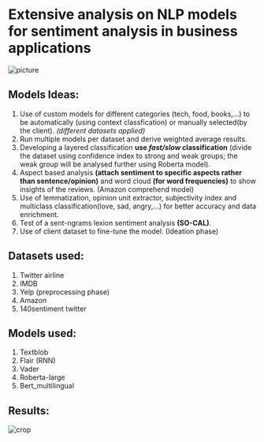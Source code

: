 # Extensive analysis on NLP models for sentiment analysis in business applications
![picture](https://media.springernature.com/original/springer-static/image/chp%3A10.1007%2F978-981-15-0029-9_7/MediaObjects/475950_1_En_7_Fig2_HTML.png)
## Models Ideas:
1. Use of custom models for different categories (tech, food, books,...) to be automatically (using context classfication) or manually selected(by the client). *(different datasets applied)*
2. Run multiple models per dataset and derive weighted average results.
3. Developing a layered classification **use *fast/slow* classification** (divide the dataset using confidence index to strong and weak groups; the weak group will be analysed further using Roberta model).
4. Aspect based analysis **(attach sentiment to specific aspects rather than sentence/opinion)** and word cloud **(for word frequencies)** to show insights of the reviews. (Amazon comprehend model)
5. Use of lemmatization, opinion unit extractor, subjectivity index and multiclass classification(love, sad, angry,...) for better accuracy and data enrichment.
6. Test of a sent-ngrams lexion sentiment analysis **(SO-CAL)**.
7. Use of client dataset to fine-tune the model. (Ideation phase)
## Datasets used:
1. Twitter airline 
2. IMDB 
3. Yelp (preprocessing phase)
4. Amazon 
5. 140sentiment twitter
## Models used:
1. Textblob
2. Flair (RNN)
3. Vader
4. Roberta-large
5. Bert_multilingual
## Results:
![crop](https://user-images.githubusercontent.com/89148723/133125109-dddf7e25-99de-45b4-a740-9b2110120105.png)
